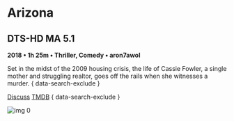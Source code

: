 # Arizona

## DTS-HD MA 5.1

**2018 • 1h 25m • Thriller, Comedy • aron7awol**

Set in the midst of the 2009 housing crisis, the life of Cassie Fowler, a single mother and struggling realtor, goes off the rails when she witnesses a murder.
{ data-search-exclude }

[Discuss](https://www.avsforum.com/threads/bass-eq-for-filtered-movies.2995212/post-56908660)  [TMDB](490004)
{ data-search-exclude }

![img 0](https://i.imgur.com/EnsVCyz.jpg)

